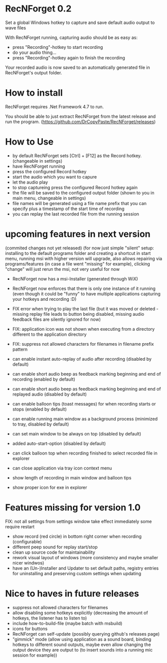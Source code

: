 # RecNForget 0.2
Set a global Windows hotkey to capture and save default audio output to wave files

With RecNForget running, capturing audio should be as easy as:
- press "Recording"-hotkey to start recording
- do your audio thing...
- press "Recording"-hotkey again to finish the recording

Your recorded audio is now saved to an automatically generated file in RecNForget's output folder.

# How to install
RecNForget requires .Net Framework 4.7 to run.

You should be able to just extract RecNForget from the latest release and run the program.
(https://github.com/DrCopyPaste/RecNForget/releases)

# How to Use
- by default RecNForget sets [Ctrl] + [F12] as the Record hotkey. (changeable in settings)
- have RecNForget running
- press the configured Record hotkey
- start the audio which you want to capure
- let the audio play
- to stop captureing press the configured Record hotkey again
- the file will be saved to the configured output folder (shown to you in main menu, changeable in settings)
- file names will be generated using a file name prefix that you can specify plus a timestamp of the start time of recording
- you can replay the last recorded file from the running session

# upcoming features in next version
(commited changes not yet released)
(for now just simple "silent" setup: installing to the default programs folder and creating a shortcut in start menu, running msi with higher version will upgrade, also allows repairing via programs/features (in case a file went "missing" for example), clicking "change" will just rerun the msi, not very useful for now
- RecNForget now has a msi-Installer (generated through WiX)
- RecNForget now enforces that there is only one instance of it running
(even though it could be "funny" to have multiple applications capturing your hotkeys and recording :D)
- FIX error when trying to play the last file (but it was moved or deleted - missing replay file leads to button being disabled, missing audio feedback files are silently ignored for now)
- FIX: application icon was not shown when executing from a directory different to the application directory
- FIX: suppress not allowed characters for filenames in filename prefix pattern

- can enable instant auto-replay of audio after recording (disabled by default)
- can enable short audio beep as feedback marking beginning and end of recording (enabled by default)
- can enable short audio beep as feedback marking beginning and end of replayed audio (disabled by default)
- can enable balloon tips (toast messages) for when recording starts or stops (enabled by default)
- can enable running main window as a background process (minimized to tray, disabled by default)
- can set main window to be always on top (disabled by default)
- added auto-start-option (disabled by default)

- can click balloon top when recording finished to select recorded file in explorer
- can close application via tray icon context menu
- show length of recording in main window and balloon tips

- show proper icon for exe in explorer

# Features missing for version 1.0
FIX: not all settings from settings window take effect immediately some require restart

- show record (red circle) in bottom right corner when recording (configurable)
- different peep sound for replay start/stop
- clean up source code for maintainability
- rework visual layout of windows (more consistency and maybe smaller nicer windwos)
- have an (Un-)Installer and Updater to set default paths, registry entries for uninstalling and preserving custom settings when updating

# Nice to haves in future releases
- suppress not allowed characters for filenames
- allow disabling some hotkeys explicitly (decreasing the amount of hotkeys, the listener has to listen to)
- include how-to-build-file (maybe batch with msbuild)
- icons for buttons
- RecNForget can self-update (possibly querying github's releases page)
- "gimmick" mode (allow using application as a sound board, binding hotkeys to different sound outputs, maybe even allow changing the output device they are output to (to insert sounds into a running mic session for example))
